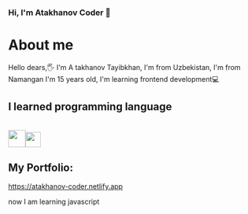 ### Hi, I'm Atakhanov Coder 👋

<h1>About me</h1>
Hello dears,🖐 I'm A takhanov Tayibkhan, I'm from Uzbekistan,
I'm from Namangan I'm 15 years old, I'm learning frontend development💻 <br>
<h2>I learned programming language</h2> <br>
<div style="display: inline-block;">
<img src="https://express-app-2020.herokuapp.com/images/html_logo.png" width="35px"><img src="https://static.cdnlogo.com/logos/c/18/css.svg" width="31px">
</div>
<h2>My Portfolio:</h2><a href="https://atakhanov-coder.netlify.app">https://atakhanov-coder.netlify.app<a/>
  
now I am learning javascript


